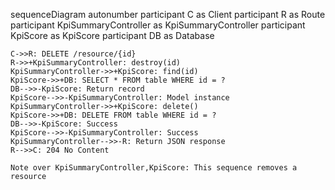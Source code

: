 sequenceDiagram
    autonumber
    participant C as Client
    participant R as Route
    participant KpiSummaryController as KpiSummaryController
    participant KpiScore as KpiScore
    participant DB as Database
    
    C->>R: DELETE /resource/{id}
    R->>+KpiSummaryController: destroy(id)
    KpiSummaryController->>+KpiScore: find(id)
    KpiScore->>+DB: SELECT * FROM table WHERE id = ?
    DB-->>-KpiScore: Return record
    KpiScore-->>-KpiSummaryController: Model instance
    KpiSummaryController->>+KpiScore: delete()
    KpiScore->>+DB: DELETE FROM table WHERE id = ?
    DB-->>-KpiScore: Success
    KpiScore-->>-KpiSummaryController: Success
    KpiSummaryController-->>-R: Return JSON response
    R-->>C: 204 No Content
    
    Note over KpiSummaryController,KpiScore: This sequence removes a resource
  